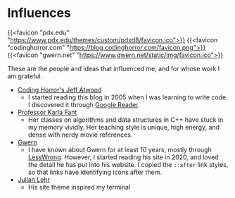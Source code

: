 
# Influences

{{<favicon "pdx.edu" "https://www.pdx.edu/themes/custom/pdxd8/favicon.ico">}}
{{<favicon "codinghorror.com" "https://blog.codinghorror.com/favicon.png">}}
{{<favicon "gwern.net" "https://www.gwern.net/static/img/favicon.ico">}}

These are the people and ideas that influenced me, and for whose work I am grateful.

- [Coding Horror's Jeff Atwood](https://blog.codinghorror.com/)
  - I started reading this blog in 2005 when I was learning to write code. I discovered it through [Google Reader](https://en.wikipedia.org/wiki/Google_Reader).
- [Professor Karla Fant](http://web.cecs.pdx.edu/~karlaf/)
   - Her classes on algorithms and data structures in C++ have stuck in my memory vividly. Her teaching style is unique, high energy, and dense with nerdy movie references.
- [Gwern](https://www.gwern.net/index)
  - I have known about Gwern for at least 10 years, mostly through [LessWrong](https://lesswrong.org). However, I started reading his site in 2020, and loved the detail he has put into his website. I copied the `::after` link styles, so that links have identifying icons after them. 
- [Julian Lehr](https://julian.digital)
  - His site theme inspired my terminal 
